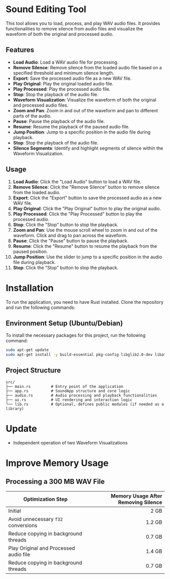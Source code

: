 # Sound Editing Tool

This tool allows you to load, process, and play WAV audio files. It provides functionalities to remove silence from audio files and visualize the waveform of both the original and processed audio.

## Features

- **Load Audio**: Load a WAV audio file for processing.
- **Remove Silence**: Remove silence from the loaded audio file based on a specified threshold and minimum silence length.
- **Export**: Save the processed audio file as a new WAV file.
- **Play Original**: Play the original loaded audio file.
- **Play Processed**: Play the processed audio file.
- **Stop**: Stop the playback of the audio file.
- **Waveform Visualization**: Visualize the waveform of both the original and processed audio files.
- **Zoom and Pan**: Zoom in and out of the waveform and pan to different parts of the audio.
- **Pause**: Pause the playback of the audio file.
- **Resume**: Resume the playback of the paused audio file.
- **Jump Position**: Jump to a specific position in the audio file during playback.
- **Stop**: Stop the playback of the audio file.
- **Silence Segments**: Identify and highlight segments of silence within the Waveform Visualization.

## Usage

1. **Load Audio**: Click the "Load Audio" button to load a WAV file.
2. **Remove Silence**: Click the "Remove Silence" button to remove silence from the loaded audio.
3. **Export**: Click the "Export" button to save the processed audio as a new WAV file.
4. **Play Original**: Click the "Play Original" button to play the original audio.
5. **Play Processed**: Click the "Play Processed" button to play the processed audio.
6. **Stop**: Click the "Stop" button to stop the playback.
7. **Zoom and Pan**: Use the mouse scroll wheel to zoom in and out of the waveform. Click and drag to pan across the waveform.
8. **Pause**: Click the "Pause" button to pause the playback.
9. **Resume**: Click the "Resume" button to resume the playback from the paused position.
10. **Jump Position**: Use the slider to jump to a specific position in the audio file during playback.
11. **Stop**: Click the "Stop" button to stop the playback.

# Installation

To run the application, you need to have Rust installed. Clone the repository and run the following commands:

## Environment Setup (Ubuntu/Debian)

To install the necessary packages for this project, run the following command:

```sh
sudo apt-get update
sudo apt-get install -y build-essential pkg-config libglib2.0-dev libatk1.0-dev libgtk-3-dev libcairo2-dev libpango1.0-dev libasound2-dev
```
## Project Structure

```
src/
├── main.rs         # Entry point of the application
├── app.rs          # SoundApp structure and core logic
├── audio.rs        # Audio processing and playback functionalities
├── ui.rs           # UI rendering and interaction logic
└── lib.rs          # Optional, defines public modules (if needed as a library)
```

# Update

- Independent operation of two Waveform Visualizations

# Improve Memory Usage

## Processing a 300 MB WAV File

| Optimization Step                         | Memory Usage After Removing Silence |
|-------------------------------------------|------------------------------------:|
| Initial                                   | 2 GB                                |
| Avoid unnecessary `f32` conversions       | 1.2 GB                              |
| Reduce copying in background threads      | 0.7 GB                              |
| Play Original and Processed audio file    | 1.4 GB                              |
| Reduce copying in background threads      | 0.7 GB                              |